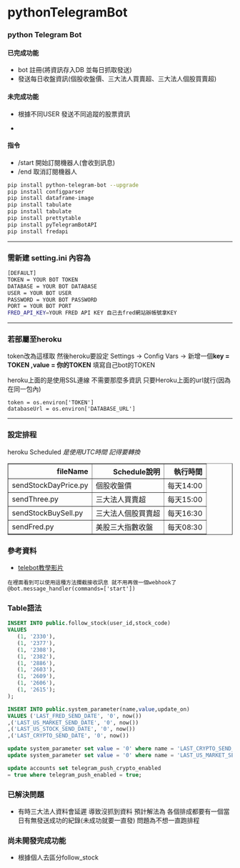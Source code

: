 # pythonTelegramBot

### python Telegram Bot

#### 已完成功能

* bot 註冊(將資訊存入DB 並每日抓取發送)
* 發送每日收盤資訊(個股收盤價、三大法人買賣超、三大法人個股買賣超)

#### 未完成功能

* 根據不同USER 發送不同追蹤的股票資訊

*

#### 指令

* /start 開始訂閱機器人(會收到訊息)
* /end 取消訂閱機器人

```bash
pip install python-telegram-bot --upgrade
pip install configparser
pip install dataframe-image
pip install tabulate
pip install tabulate
pip install prettytable
pip install pyTelegramBotAPI
pip install fredapi
```

------------

### 需新建 setting.ini 內容為

```bash
[DEFAULT]
TOKEN = YOUR BOT TOKEN
DATABASE = YOUR BOT DATABASE
USER = YOUR BOT USER
PASSWORD = YOUR BOT PASSWORD
PORT = YOUR BOT PORT
FRED_API_KEY=YOUR FRED API KEY 自己去fred網站辦帳號拿KEY
```

------------

### 若部屬至heroku

token改為這樣取 然後heroku要設定
Settings -> Config Vars -> 新增一個**key = TOKEN ,value = 你的TOKEN** 填寫自己bot的TOKEN

heroku上面的是使用SSL連線 不需要那麼多資訊 只要Heroku上面的url就行(因為在同一包內)

``` base
token = os.environ['TOKEN']
databaseUrl = os.environ['DATABASE_URL']
```

------------

### 設定排程

heroku Scheduled
*是使用UTC時間 記得要轉換*  

<table border="1" class="dataframe">
  <thead>
    <tr style="text-align: right;">
      <th>fileName</th>
      <th>Schedule說明</th>
      <th>執行時間</th>
    </tr>
  </thead>
  <tbody>
    <tr>
      <td>sendStockDayPrice.py</td>
      <td>個股收盤價</td>
      <td>每天14:00</td>
    </tr>
    <tr>
      <td>sendThree.py</td>
      <td> 三大法人買賣超</td>
      <td>每天15:00</td>
    </tr>
    <tr>
      <td>sendStockBuySell.py</td>
      <td>三大法人個股買賣超</td>
      <td>每天16:30</td>
    </tr>
    <tr>
      <td>sendFred.py</td>
      <td>美股三大指數收盤</td>
      <td>每天08:30</td>
    </tr>
  </tbody>
</table>

### 參考資料

* [telebot教學影片](https://youtu.be/NwBWW8cNCP4)

```
在裡面看到可以使用這種方法攔截接收訊息 就不用再做一個webhook了
@bot.message_handler(commands=['start'])
```

### Table語法

 ```sql
INSERT INTO public.follow_stock(user_id,stock_code)
VALUES 
    (1, '2330'),
    (1, '2377'),
    (1, '2308'),
    (1, '2382'),
    (1, '2886'),
    (1, '2603'),
    (1, '2609'),
    (1, '2606'),
    (1, '2615');
);

INSERT INTO public.system_parameter(name,value,update_on)
VALUES ('LAST_FRED_SEND_DATE', '0', now()) 
,('LAST_US_MARKET_SEND_DATE', '0', now())
,('LAST_US_STOCK_SEND_DATE', '0', now())
,('LAST_CRYPTO_SEND_DATE', '0', now())

update system_parameter set value = '0' where name = 'LAST_CRYPTO_SEND_DATE';
update system_parameter set value = '0' where name = 'LAST_US_MARKET_SEND_DATE';

update accounts set telegram_push_crypto_enabled
 = true where telegram_push_enabled = true;
 ```

### 已解決問題

* 有時三大法人資料會延遲 導致沒抓到資料 預計解法為 各個排成都要有一個當日有無發送成功的紀錄(未成功就要一直發)
    問題為不想一直跑排程

### 尚未開發完成功能
* 根據個人去區分follow_stock

